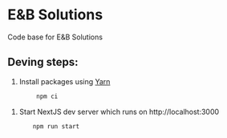 # E&amp;B Solutions

Code base for E&amp;B Solutions

## Deving steps:

1.  Install packages using [Yarn](https://classic.yarnpkg.com/en/)

```bash
        npm ci
```

1.  Start NextJS dev server which runs on http://localhost:3000

```bash
       npm run start
```
